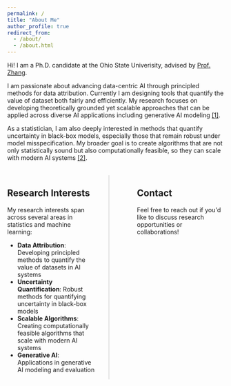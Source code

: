 ```yaml
---
permalink: /
title: "About Me"
author_profile: true
redirect_from: 
  - /about/
  - /about.html
---
```


Hi! I am a Ph.D. candidate at the Ohio State Univerisity, advised by [Prof. Zhang](https://www.asc.ohio-state.edu/zhang.7824/).

I am passionate about advancing data-centric AI through principled methods for data attribution. Currently I am designing tools that quantify the value of dataset both fairly and efficiently. My research focuses on developing theoretically grounded yet scalable approaches that can be applied across diverse AI applications including generative AI modeling [[1]](https://arxiv.org/abs/2505.19013).

As a statistician, I am also deeply interested in methods that quantify uncertainty in black-box models, especially those that remain robust under model misspecification. My broader goal is to create algorithms that are not only statistically sound but also computationally feasible, so they can scale with modern AI systems [[2]](https://openreview.net/forum?id=Bt1vnCnAVS&noteId=uNqjmfay9Q).

<div style="display: flex; gap: 2rem; margin: 2rem 0;">
<div style="flex: 1; border-right: 2px solid #e0e0e0; padding-right: 2rem;">

## Research Interests

My research interests span across several areas in statistics and machine learning:

- **Data Attribution**: Developing principled methods to quantify the value of datasets in AI systems
- **Uncertainty Quantification**: Robust methods for quantifying uncertainty in black-box models
- **Scalable Algorithms**: Creating computationally feasible algorithms that scale with modern AI systems
- **Generative AI**: Applications in generative AI modeling and evaluation

</div>
<div style="flex: 1; padding-left: 2rem;">

## Contact

Feel free to reach out if you'd like to discuss research opportunities or collaborations!

</div>
</div>
